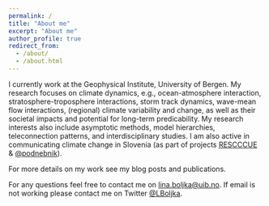 ```yaml
---
permalink: /
title: "About me"
excerpt: "About me"
author_profile: true
redirect_from: 
  - /about/
  - /about.html
---
```


I currently work at the Geophysical Institute, University of Bergen. My research focuses on climate dynamics, e.g., ocean-atmosphere interaction, stratosphere-troposphere interactions, storm track dynamics, wave-mean flow interactions, (regional) climate variability and change, as well as their societal impacts and potential for long-term predicability. My research interests also include asymptotic methods, model hierarchies, teleconnection patterns, and interdisciplinary studies. I am also active in communicating climate change in Slovenia (as part of projects <a href="https://drive.google.com/file/d/14kKhqvhMYvILBhosecHA4HwMZpYnX338/view">RESCCCUE</a> & <a href="https://twitter.com/podnebnik">@podnebnik</a>).

For more details on my work see my blog posts and publications. 

For any questions feel free to contact me on lina.boljka@uib.no. If email is not working please contact me on Twitter <a href="https://twitter.com/LBoljka">@LBoljka</a>.


